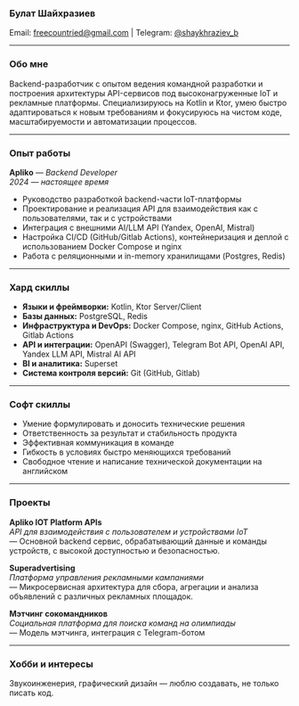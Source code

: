 

### **Булат Шайхразиев**  
Email: freecountried@gmail.com | Telegram: [@shaykhraziev_b](https://t.me/shaykhraziev_b)

---

### **Обо мне**  
Backend-разработчик с опытом ведения командной разработки и построения архитектуры API-сервисов под высоконагруженные IoT и рекламные платформы. Специализируюсь на Kotlin и Ktor, умею быстро адаптироваться к новым требованиям и фокусируюсь на чистом коде, масштабируемости и автоматизации процессов.

---

### **Опыт работы**

**Apliko** — *Backend Developer*  
*2024 — настоящее время*  
- Руководство разработкой backend-части IoT-платформы  
- Проектирование и реализация API для взаимодействия как с пользователями, так и с устройствами  
- Интеграция с внешними AI/LLM API (Yandex, OpenAI, Mistral)  
- Настройка CI/CD (GitHub/Gitlab Actions), контейнеризация и деплой с использованием Docker Compose и nginx  
- Работа с реляционными и in-memory хранилищами (Postgres, Redis)

---

### **Хард скиллы**
- **Языки и фреймворки:** Kotlin, Ktor Server/Client  
- **Базы данных:** PostgreSQL, Redis  
- **Инфраструктура и DevOps:** Docker Compose, nginx, GitHub Actions, Gitlab Actions  
- **API и интеграции:** OpenAPI (Swagger), Telegram Bot API, OpenAI API, Yandex LLM API, Mistral AI API  
- **BI и аналитика:** Superset  
- **Система контроля версий:** Git (GitHub, Gitlab)

---

### **Софт скиллы**   
- Умение формулировать и доносить технические решения  
- Ответственность за результат и стабильность продукта  
- Эффективная коммуникация в команде  
- Гибкость в условиях быстро меняющихся требований  
- Свободное чтение и написание технической документации на английском

---

### **Проекты**

**Apliko IOT Platform APIs**  
*API для взаимодействия с пользователем и устройствами IoT*  
— Основной backend сервис, обрабатывающий данные и команды устройств, с высокой доступностью и безопасностью.

**Superadvertising**  
*Платформа управления рекламными кампаниями*  
— Микросервисная архитектура для сбора, агрегации и анализа объявлений с различных рекламных площадок.

**Мэтчинг сокомандников**  
*Социальная платформа для поиска команд на олимпиады*  
— Модель мэтчинга, интеграция с Telegram-ботом

---

### **Хобби и интересы**  
Звукоинженерия, графический дизайн — люблю создавать, не только писать код.
